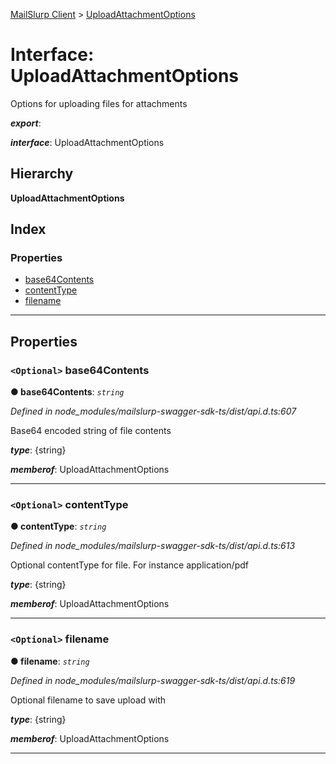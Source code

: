 [MailSlurp Client](../README.md) > [UploadAttachmentOptions](../interfaces/uploadattachmentoptions.md)

# Interface: UploadAttachmentOptions

Options for uploading files for attachments

*__export__*: 

*__interface__*: UploadAttachmentOptions

## Hierarchy

**UploadAttachmentOptions**

## Index

### Properties

* [base64Contents](uploadattachmentoptions.md#base64contents)
* [contentType](uploadattachmentoptions.md#contenttype)
* [filename](uploadattachmentoptions.md#filename)

---

## Properties

<a id="base64contents"></a>

### `<Optional>` base64Contents

**● base64Contents**: *`string`*

*Defined in node_modules/mailslurp-swagger-sdk-ts/dist/api.d.ts:607*

Base64 encoded string of file contents

*__type__*: {string}

*__memberof__*: UploadAttachmentOptions

___
<a id="contenttype"></a>

### `<Optional>` contentType

**● contentType**: *`string`*

*Defined in node_modules/mailslurp-swagger-sdk-ts/dist/api.d.ts:613*

Optional contentType for file. For instance application/pdf

*__type__*: {string}

*__memberof__*: UploadAttachmentOptions

___
<a id="filename"></a>

### `<Optional>` filename

**● filename**: *`string`*

*Defined in node_modules/mailslurp-swagger-sdk-ts/dist/api.d.ts:619*

Optional filename to save upload with

*__type__*: {string}

*__memberof__*: UploadAttachmentOptions

___

